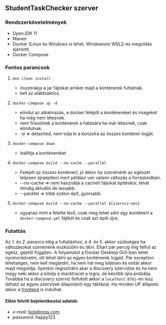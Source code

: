 ## StudentTaskChecker szerver

### Rendszerkövetelmények
- OpenJDK 11
- Maven
- Docker (Linux és Windows is lehet, Windowson WSL2-es megoldás ajánlott)
- Docker Compose

### Fontos parancsok

1. `mvn clean install`
   - összerakja a jar fájlokat amiket majd a konténerek futtatnak.
   - kell az alábbiakhoz.

2. `docker-compose up -d`
   - elindul az alkalmazás, a docker felépíti a konténereket és imageket ha még nem léteznek.
   - nem frissülnek a konténerek a hatására ha már léteznek, csak elindulnak.
   - -d => detached, nem tolja ki a konzolra az összes konténer logját.
    
3. `docker-compose down` 
    - leállítja a konténereket

4. `docker-compose build --no-cache --parallel` 
    - Felépíti az összes konténert, jó akkor ha szeretnénk az egészet teljesen újraépíteni mert például van valami változás a forráskódban.
    - --no-cache => nem használja a cachelt fájlokat építéskor, tehát mindig aktuális de lassabb.
    - --parallel => több szálon épít, gyorsabb.

5. `docker-compose build --no-cache --parallel ${szerviz-név}` 
    - ugyanaz mint a felette lévő, csak meg lehet adni egy konténert a `docker-compose.yml` fájlból és csak azt építi újra.

### Futattás
Az *1.* és *2.* parancs elég a futtatáshoz, a *4.* és *5.* akkor szükséges ha változásokat szeretnénk eszközölni és látni.
Eltart pár percig míg felfut az egész, géptől függően. 
A folyamatot a Docker Desktop GUI-ban lehet nyomonkövetni, ott lehet látni az egyes konténerek logjait.
Pár exception lehetséges, nem kell megijedni, ha nem hal meg teljesen és exitál akkor majd megoldja. 
Ilyenkor regisztrálni akar a discovery szervizbe és ha nem megy neki akkor a kitolja a stacktracet a logra, de később újra próbálja.
Továbbá ha a discovery szerviz felfutott akkor a `localhost:8761`-en lesz látható az egyes szervizek állapotáról egy táblázat.
Ha minden UP állapotú akkor a [frontend](https://github.com/me-kry-student-task-checker/main/blob/master/frontend/README.md) is indulhat.

#### Előre felvitt bejelentkezési adatok: 
- *e-mail:* bob@ross.com
- *password:* happy123
